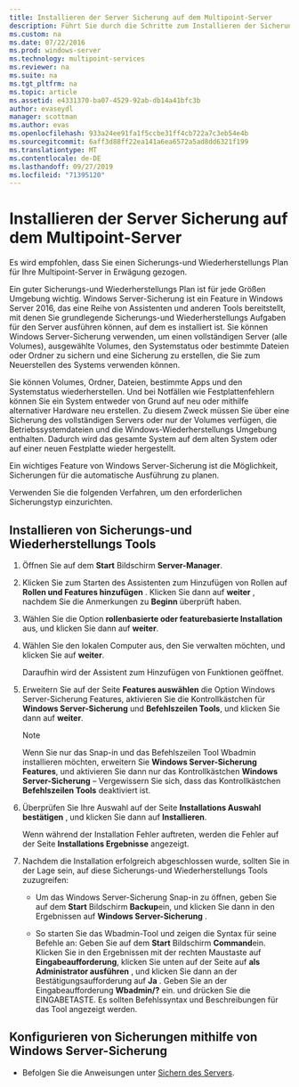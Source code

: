 ```yaml
---
title: Installieren der Server Sicherung auf dem Multipoint-Server
description: Führt Sie durch die Schritte zum Installieren der Sicherungs-und Wiederherstellungs Tools
ms.custom: na
ms.date: 07/22/2016
ms.prod: windows-server
ms.technology: multipoint-services
ms.reviewer: na
ms.suite: na
ms.tgt_pltfrm: na
ms.topic: article
ms.assetid: e4331370-ba07-4529-92ab-db14a41bfc3b
author: evaseydl
manager: scottman
ms.author: evas
ms.openlocfilehash: 933a24ee91fa1f5ccbe31ff4cb722a7c3eb54e4b
ms.sourcegitcommit: 6aff3d88ff22ea141a6ea6572a5ad8dd6321f199
ms.translationtype: MT
ms.contentlocale: de-DE
ms.lasthandoff: 09/27/2019
ms.locfileid: "71395120"
---
```

# <a name="install-server-backup-on-your-multipoint-server"></a>Installieren der Server Sicherung auf dem Multipoint-Server
Es wird empfohlen, dass Sie einen Sicherungs-und Wiederherstellungs Plan für Ihre Multipoint-Server in Erwägung gezogen.
  
Ein guter Sicherungs-und Wiederherstellungs Plan ist für jede Größen Umgebung wichtig. Windows Server-Sicherung ist ein Feature in Windows Server 2016, das eine Reihe von Assistenten und anderen Tools bereitstellt, mit denen Sie grundlegende Sicherungs-und Wiederherstellungs Aufgaben für den Server ausführen können, auf dem es installiert ist. Sie können Windows Server-Sicherung verwenden, um einen vollständigen Server (alle Volumes), ausgewählte Volumes, den Systemstatus oder bestimmte Dateien oder Ordner zu sichern und eine Sicherung zu erstellen, die Sie zum Neuerstellen des Systems verwenden können.  
  
Sie können Volumes, Ordner, Dateien, bestimmte Apps und den Systemstatus wiederherstellen. Und bei Notfällen wie Festplattenfehlern können Sie ein System entweder von Grund auf neu oder mithilfe alternativer Hardware neu erstellen. Zu diesem Zweck müssen Sie über eine Sicherung des vollständigen Servers oder nur der Volumes verfügen, die Betriebssystemdateien und die Windows-Wiederherstellungs Umgebung enthalten. Dadurch wird das gesamte System auf dem alten System oder auf einer neuen Festplatte wieder hergestellt.  
  
Ein wichtiges Feature von Windows Server-Sicherung ist die Möglichkeit, Sicherungen für die automatische Ausführung zu planen.  
  
Verwenden Sie die folgenden Verfahren, um den erforderlichen Sicherungstyp einzurichten.  
  
## <a name="install-backup-and-recovery-tools"></a>Installieren von Sicherungs-und Wiederherstellungs Tools  
  
1.  Öffnen Sie auf dem **Start** Bildschirm **Server-Manager**.  
  
2.  Klicken Sie zum Starten des Assistenten zum Hinzufügen von Rollen auf **Rollen und Features hinzufügen** . Klicken Sie dann auf **weiter** , nachdem Sie die Anmerkungen zu **Beginn** überprüft haben.  
  
3.  Wählen Sie die Option **rollenbasierte oder featurebasierte Installation** aus, und klicken Sie dann auf **weiter**.  
  
4.  Wählen Sie den lokalen Computer aus, den Sie verwalten möchten, und klicken Sie auf **weiter**.  
  
    Daraufhin wird der Assistent zum Hinzufügen von Funktionen geöffnet.  
  
5.  Erweitern Sie auf der Seite **Features auswählen** die Option Windows Server-Sicherung Features, aktivieren Sie die Kontrollkästchen für **Windows Server-Sicherung** und **Befehlszeilen Tools**, und klicken Sie dann auf **weiter**.  
  
    > [!NOTE]  
    > Wenn Sie nur das Snap-in und das Befehlszeilen Tool Wbadmin installieren möchten, erweitern Sie **Windows Server-Sicherung Features**, und aktivieren Sie dann nur das Kontrollkästchen **Windows Server-Sicherung** – Vergewissern Sie sich, dass das Kontrollkästchen **Befehlszeilen Tools** deaktiviert ist.  
  
6.  Überprüfen Sie Ihre Auswahl auf der Seite **Installations Auswahl bestätigen** , und klicken Sie dann auf **Installieren**.  
  
    Wenn während der Installation Fehler auftreten, werden die Fehler auf der Seite **Installations Ergebnisse** angezeigt.  
  
7.  Nachdem die Installation erfolgreich abgeschlossen wurde, sollten Sie in der Lage sein, auf diese Sicherungs-und Wiederherstellungs Tools zuzugreifen:  
  
    -   Um das Windows Server-Sicherung Snap-in zu öffnen, geben Sie auf dem **Start** Bildschirm **Backup**ein, und klicken Sie dann in den Ergebnissen auf **Windows Server-Sicherung** .  
  
    -   So starten Sie das Wbadmin-Tool und zeigen die Syntax für seine Befehle an: Geben Sie auf dem **Start** Bildschirm **Command**ein. Klicken Sie in den Ergebnissen mit der rechten Maustaste auf **Eingabeaufforderung**, klicken Sie unten auf der Seite auf **als Administrator ausführen** , und klicken Sie dann an der Bestätigungsaufforderung auf **Ja** . Geben Sie an der Eingabeaufforderung **Wbadmin/?** ein. und drücken Sie die EINGABETASTE. Es sollten Befehlssyntax und Beschreibungen für das Tool angezeigt werden.  
  
## <a name="configure-backups-using-windows-server-backup"></a>Konfigurieren von Sicherungen mithilfe von Windows Server-Sicherung  
  
-   Befolgen Sie die Anweisungen unter [Sichern des Servers](https://technet.microsoft.com/library/cc753528.aspx). 